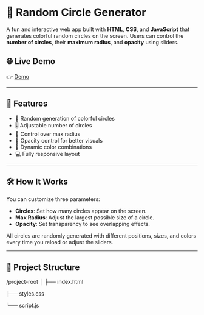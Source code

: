 # 🎨 Random Circle Generator

A fun and interactive web app built with **HTML**, **CSS**, and **JavaScript** that generates colorful random circles on the screen. Users can control the **number of circles**, their **maximum radius**, and **opacity** using sliders.

## 🌐 Live Demo

👉 [Demo](https://random-circle-generator.netlify.app/)  

---

## 🚀 Features

- 🔄 Random generation of colorful circles
- 🎚 Adjustable number of circles
- 📏 Control over max radius
- 🧊 Opacity control for better visuals
- 🌈 Dynamic color combinations
- 💻 Fully responsive layout

---

## 🛠 How It Works

You can customize three parameters:

- **Circles**: Set how many circles appear on the screen.
- **Max Radius**: Adjust the largest possible size of a circle.
- **Opacity**: Set transparency to see overlapping effects.

All circles are randomly generated with different positions, sizes, and colors every time you reload or adjust the sliders.

---

## 📁 Project Structure
/project-root
│
├── index.html

├── styles.css 

└── script.js
